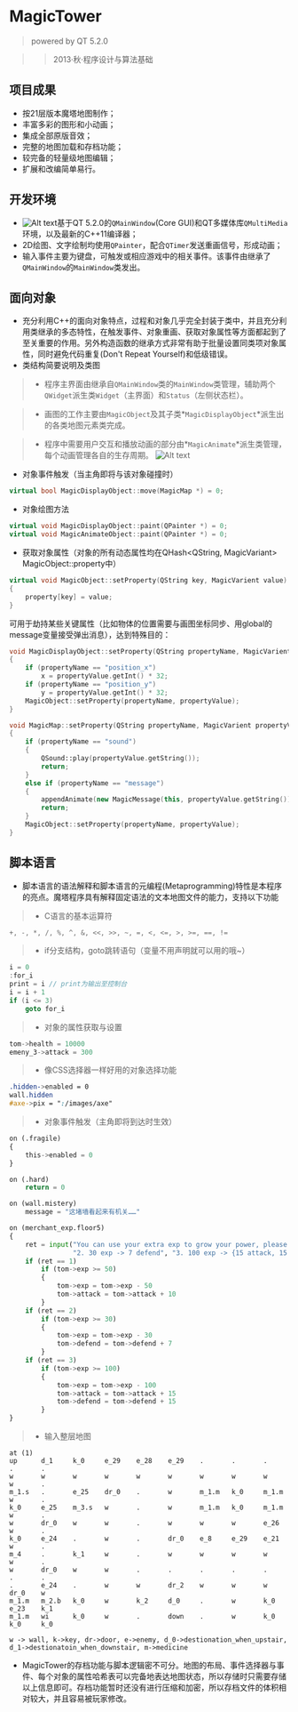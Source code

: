 MagicTower
======================
> powered by QT 5.2.0

> > 2013·秋·程序设计与算法基础  

项目成果
----------
* 按21层版本魔塔地图制作；
* 丰富多彩的图形和小动画；
* 集成全部原版音效；
* 完整的地图加载和存档功能；
* 较完备的轻量级地图编辑；
* 扩展和改编简单易行。

开发环境
----------
* ![Alt text](http://qt-project.org/images/qt13a/Qt-logo.png)基于QT 5.2.0的`QMainWindow`(Core GUI)和QT多媒体库`QMultiMedia`环境，以及最新的C++11编译器；
* 2D绘图、文字绘制均使用`QPainter`，配合`QTimer`发送重画信号，形成动画；
* 输入事件主要为键盘，可触发或相应游戏中的相关事件。该事件由继承了`QMainWindow`的`MainWindow`类发出。


面向对象
----------
* 充分利用C++的面向对象特点，过程和对象几乎完全封装于类中，并且充分利用类继承的多态特性，在触发事件、对象重画、获取对象属性等方面都起到了至关重要的作用。另外构造函数的继承方式非常有助于批量设置同类项对象属性，同时避免代码重复(Don't Repeat Yourself)和低级错误。
* 类结构简要说明及类图

> * 程序主界面由继承自`QMainWindow`类的`MainWindow`类管理，辅助两个`QWidget`派生类`Widget`（主界面）和`Status`（左侧状态栏）。

> * 画图的工作主要由`MagicObject`及其子类*`MagicDisplayObject`*派生出的各类地图元素类完成。

> * 程序中需要用户交互和播放动画的部分由*`MagicAnimate`*派生类管理，每个动画管理各自的生存周期。
![Alt text](http://220.113.7.105/MagicTower/ClassDiagram.png)

* 对象事件触发（当主角即将与该对象碰撞时）

```c++
virtual bool MagicDisplayObject::move(MagicMap *) = 0;
```

* 对象绘图方法

```c++
virtual void MagicDisplayObject::paint(QPainter *) = 0;
virtual void MagicAnimateObject::paint(QPainter *) = 0;
```

* 获取对象属性（对象的所有动态属性均在QHash<QString, MagicVariant> MagicObject::property中）

```c++
virtual void MagicObject::setProperty(QString key, MagicVarient value)
{
    property[key] = value;
}
```

可用于劫持某些关键属性（比如物体的位置需要与画图坐标同步、用global的message变量接受弹出消息），达到特殊目的：

```c++
void MagicDisplayObject::setProperty(QString propertyName, MagicVarient propertyValue)
{
    if (propertyName == "position_x")
        x = propertyValue.getInt() * 32;
    if (propertyName == "position_y")
        y = propertyValue.getInt() * 32;
    MagicObject::setProperty(propertyName, propertyValue);
}

void MagicMap::setProperty(QString propertyName, MagicVarient propertyValue)
{
    if (propertyName == "sound")
    {
        QSound::play(propertyValue.getString());
        return;
    }
    else if (propertyName == "message")
    {
        appendAnimate(new MagicMessage(this, propertyValue.getString()), true);
        return;
    }
    MagicObject::setProperty(propertyName, propertyValue);
}
```

脚本语言
----------
* 脚本语言的语法解释和脚本语言的元编程(Metaprogramming)特性是本程序的亮点。魔塔程序具有解释固定语法的文本地图文件的能力，支持以下功能

> * C语言的基本运算符

```c++
+, -, *, /, %, ^, &, <<, >>, ~, =, <, <=, >, >=, ==, !=
```

> * if分支结构，goto跳转语句（变量不用声明就可以用的哦~）

```c++
i = 0
:for_i
print = i // print为输出至控制台
i = i + 1
if (i <= 3)
    goto for_i
```

> * 对象的属性获取与设置

```c++
tom->health = 10000
emeny_3->attack = 300
```
        
> * 像CSS选择器一样好用的对象选择功能

```css
.hidden->enabled = 0
wall.hidden
#axe->pix = ":/images/axe"
```

> * 对象事件触发（主角即将到达时生效）

```python
on (.fragile)
{
    this->enabled = 0
}

on (.hard)
    return = 0

on (wall.mistery)
    message = "这堵墙看起来有机关……"

on (merchant_exp.floor5)
{
    ret = input("You can use your extra exp to grow your power, please choose: ", "1. 50 exp -> 10 attack",
                "2. 30 exp -> 7 defend", "3. 100 exp -> {15 attack, 15 defend}", "4. Not this time.")
    if (ret == 1)
        if (tom->exp >= 50)
        {
            tom->exp = tom->exp - 50
            tom->attack = tom->attack + 10
        }
    if (ret == 2)
        if (tom->exp >= 30)
        {
            tom->exp = tom->exp - 30
            tom->defend = tom->defend + 7
        }
    if (ret == 3)
        if (tom->exp >= 100)
        {
            tom->exp = tom->exp - 100
            tom->attack = tom->attack + 15
            tom->defend = tom->defend + 15
        }
}
```

> * 输入整层地图

```
at (1)
up      d_1	    k_0 	e_29   	e_28   	e_29   	.   	.   	.   	.   	.
w	    w   	w   	w   	w   	w	    w   	w   	w   	w   	.
m_1.s	.   	e_25	dr_0	.   	w	    m_1.m  	k_0 	m_1.m	w   	.
k_0	    e_25	m_3.s	w   	.	    w	    m_1.m	k_0 	m_1.m	w	    .
w   	dr_0	w   	w   	.   	w   	w   	w   	e_26	w   	.
k_0	    e_24	.   	w	    .   	dr_0	e_8 	e_29	e_21	w   	.
m_4	    .   	k_1	    w   	.   	w   	w   	w   	w   	w   	.
w   	dr_0   	w   	w   	.   	.   	.   	.   	.   	.   	.
.   	e_24   	.   	w   	w   	dr_2	w   	w   	w   	dr_0	w
m_1.m  	m_2.b  	k_0	    w	    k_2 	d_0	    .	    w   	k_0     e_23	k_1
m_1.m	wi  	k_0	    w   	.	    down    .	    w	    k_0	    k_0	    k_0
```

```
w -> wall, k->key, dr->door, e->enemy, d_0->destionation_when_upstair, d_1->destionatoin_when_downstair, m->medicine
```

* MagicTower的存档功能与脚本逻辑密不可分。地图的布局、事件选择器与事件、每个对象的属性哈希表可以完备地表达地图状态，所以存储时只需要存储以上信息即可。存档功能暂时还没有进行压缩和加密，所以存档文件的体积相对较大，并且容易被玩家修改。



